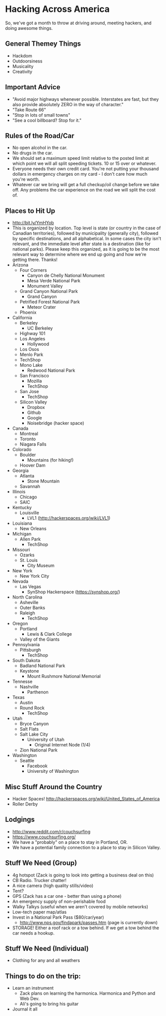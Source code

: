 Hacking Across America
======================

So, we've got a month to throw at driving around, meeting hackers, and doing awesome things.

## General Themey Things

* Hackdom
* Outdoorsiness
* Musicality
* Creativity


## Important Advice
* "Avoid major highways whenever possible.  Interstates are fast, but they also provide absolutely ZERO in the way of character."
* "Take Route 66"
* "Stop in lots of small towns"
* "See a cool billboard?  Stop for it."


## Rules of the Road/Car
* No open alcohol in the car.
* No drugs in the car.
* We should set a maximum speed limit relative to the posted limit at which point we will all split speeding tickets.  10 or 15 over or whatever.
* Everyone needs their own credit card.  You're not putting your thousand dollars in emergency charges on my card - I don't care how much you're worth.
* Whatever car we bring will get a full checkup/oil change before we take off.  Any problems the car experience on the road we will split the cost of.

## Places to Hit Up
* http://bit.ly/YmHYob
* This is organized by location.  Top level is state (or country in the case of Canadian territories), followed by municipality (generally city), followed by specific destinations, and all alphabetical.  In some cases the city isn't relevant, and the immediate level after state is a destination (like for national parks).  Please keep this organized, as it is going to be the most relevant way to determine where we end up going and how we're getting there.  Thanks!
* Arizona
  * Four Corners
    * Canyon de Chelly National Monument
    * Mesa Verde National Park
    * Monument Valley
  * Grand Canyon National Park
    * Grand Canyon
  * Petrified Forest National Park 
    * Meteor Crater
  * Phoenix
* California
  * Berkeley
    * UC Berkeley
  * Highway 101
  * Los Angeles
    * Hollywood
  * Los Osos
  * Menlo Park
  * TechShop
  * Mono Lake
    * Redwood National Park
  * San Francisco
    * Mozilla
    * TechShop
  * San Jose
    * TechShop
  * Silicon Valley
    * Dropbox
    * Github
    * Google
    * Noisebridge (hacker space)
* Canada
  * Montreal
  * Toronto
  * Niagara Falls
* Colorado
  * Boulder
    * Mountains (for hiking!)
  * Hoover Dam
* Georgia
  * Atlanta
    * Stone Mountain
  * Savannah
* Illinois
  * Chicago
  * SAIC
* Kentucky
  * Louisville
    * LVL1 (http://hackerspaces.org/wiki/LVL1)
* Louisiana
  * New Orleans
* Michigan
  * Allen Park
    * TechShop
* Missouri
  * Ozarks
  * St. Louis
    * City Museum
* New York
  * New York City
* Nevada
  * Las Vegas
    * SynShop Hackerspace (https://synshop.org/)
* North Carolina
  * Asheville
  * Outer Banks
  * Raleigh
    * TechShop
* Oregon
  * Portland
    * Lewis & Clark College
  * Valley of the Giants
* Pennsylvania
  * Pittsburgh
    * TechShop
* South Dakota
  * Badland National Park
  * Keystone
    * Mount Rushmore National Memorial
* Tennesse
  * Nashville
    * Parthenon
* Texas
  * Austin
  * Round Rock
    * TechShop
* Utah
  * Bryce Canyon
  * Salt Flats
  * Salt Lake City
    * University of Utah
      * Original Internet Node (1/4)
  * Zion National Park
* Washington
  * Seattle
    * Facebook
    * University of Washington

## Misc Stuff Around the Country
* Hacker Spaces! http://hackerspaces.org/wiki/United_States_of_America
* Roller Derby

## Lodgings
* http://www.reddit.com/r/couchsurfing
* https://www.couchsurfing.org/
* We have a "probably" on a place to stay in Portland, OR.
* We have a potential family connection to a place to stay in Silicon Valley.

## Stuff We Need (Group)
* 4g hotspot (Zack is going to look into getting a business deal on this)
* CB Radio.  Trucker chatter!
* A nice camera (high quality stills/video)
* Tent?
* GPS (Zack has a car one - better than using a phone)
* An emergency supply of non-perishable food
* Walky Talkys (useful when we aren't covered by mobile networks)
* Low-tech paper map/atlas
* Invest in a National Park Pass ($80/car/year)
  * http://www.nps.gov/findapark/passes.htm (page is currently down)
* STORAGE!  Either a roof rack or a tow behind.  If we get a tow behind the car needs a hookup.

## Stuff We Need (Individual)
* Clothing for any and all weathers

## Things to do on the trip:
* Learn an instrument
  * Zack plans on learning the harmonica. Harmonica and Python and Web Dev.
  * Ali's going to bring his guitar
* Journal it all


